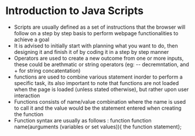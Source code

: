 # Introduction to Java Scripts 
+ Scripts are usually defined as a set of instructions that the browser will follow on a step by step basis to perform webpage functionalities to achieve a goal
+ It is advised to initially start with planning what you want to do, then designing it and finish it of by coding it in a step by step manner
+ Operators are used to create a new outcome from one or more inputs, these could be arethmatic or string operators (eg: -- decremntation, and + for string concatentation)
+ functions are used to combine various statement inorder to perform a specific task, its also important to note that functions are not loaded when the page is loaded (unless stated otherwise), but rather upon user interaction
+ Functions consists of name/value combination where the name is used to call it and the value would be the statement entered when creating the function
+ Function syntax are usually as follows : function function name(aurguments (variables or set values)){ the function statement};